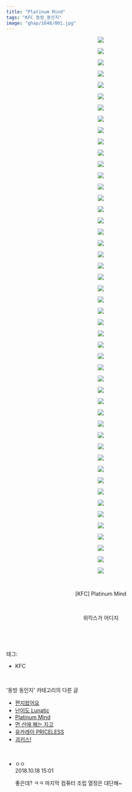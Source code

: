 ```yaml
---
title: "Platinum Mind"
tags: "KFC 동방_동인지"
image: "ghap/1648/001.jpg"
---
```

<div class="article">
<p style="text-align: center; clear: none; float: none;"><img src="{{ site.nasurl }}/ghap/1648/001.jpg"/></p>
<p style="text-align: center; clear: none; float: none;"><img src="{{ site.nasurl }}/ghap/1648/002.jpg"/></p>
<p style="text-align: center; clear: none; float: none;"><img src="{{ site.nasurl }}/ghap/1648/003.jpg"/></p>
<p style="text-align: center; clear: none; float: none;"><img src="{{ site.nasurl }}/ghap/1648/004.jpg"/></p>
<p style="text-align: center; clear: none; float: none;"><img src="{{ site.nasurl }}/ghap/1648/005.jpg"/></p>
<p style="text-align: center; clear: none; float: none;"><img src="{{ site.nasurl }}/ghap/1648/006.jpg"/></p>
<p style="text-align: center; clear: none; float: none;"><img src="{{ site.nasurl }}/ghap/1648/007.jpg"/></p>
<p style="text-align: center; clear: none; float: none;"><img src="{{ site.nasurl }}/ghap/1648/008.jpg"/></p>
<p style="text-align: center; clear: none; float: none;"><img src="{{ site.nasurl }}/ghap/1648/009.jpg"/></p>
<p style="text-align: center; clear: none; float: none;"><img src="{{ site.nasurl }}/ghap/1648/010.jpg"/></p>
<p style="text-align: center; clear: none; float: none;"><img src="{{ site.nasurl }}/ghap/1648/011.jpg"/></p>
<p style="text-align: center; clear: none; float: none;"><img src="{{ site.nasurl }}/ghap/1648/012.jpg"/></p>
<p style="text-align: center; clear: none; float: none;"><img src="{{ site.nasurl }}/ghap/1648/013.jpg"/></p>
<p style="text-align: center; clear: none; float: none;"><img src="{{ site.nasurl }}/ghap/1648/014.jpg"/></p>
<p style="text-align: center; clear: none; float: none;"><img src="{{ site.nasurl }}/ghap/1648/015.jpg"/></p>
<p style="text-align: center; clear: none; float: none;"><img src="{{ site.nasurl }}/ghap/1648/016.jpg"/></p>
<p style="text-align: center; clear: none; float: none;"><img src="{{ site.nasurl }}/ghap/1648/017.jpg"/></p>
<p style="text-align: center; clear: none; float: none;"><img src="{{ site.nasurl }}/ghap/1648/018.jpg"/></p>
<p style="text-align: center; clear: none; float: none;"><img src="{{ site.nasurl }}/ghap/1648/019.jpg"/></p>
<p style="text-align: center; clear: none; float: none;"><img src="{{ site.nasurl }}/ghap/1648/020.jpg"/></p>
<p style="text-align: center; clear: none; float: none;"><img src="{{ site.nasurl }}/ghap/1648/021.jpg"/></p>
<p style="text-align: center; clear: none; float: none;"><img src="{{ site.nasurl }}/ghap/1648/022.jpg"/></p>
<p style="text-align: center; clear: none; float: none;"><img src="{{ site.nasurl }}/ghap/1648/023.jpg"/></p>
<p style="text-align: center; clear: none; float: none;"><img src="{{ site.nasurl }}/ghap/1648/024.jpg"/></p>
<p style="text-align: center; clear: none; float: none;"><img src="{{ site.nasurl }}/ghap/1648/025.jpg"/></p>
<p style="text-align: center; clear: none; float: none;"><img src="{{ site.nasurl }}/ghap/1648/026.jpg"/></p>
<p style="text-align: center; clear: none; float: none;"><img src="{{ site.nasurl }}/ghap/1648/027.jpg"/></p>
<p style="text-align: center; clear: none; float: none;"><img src="{{ site.nasurl }}/ghap/1648/028.jpg"/></p>
<p style="text-align: center; clear: none; float: none;"><img src="{{ site.nasurl }}/ghap/1648/029.jpg"/></p>
<p style="text-align: center; clear: none; float: none;"><img src="{{ site.nasurl }}/ghap/1648/030.jpg"/></p>
<p style="text-align: center; clear: none; float: none;"><img src="{{ site.nasurl }}/ghap/1648/031.jpg"/></p>
<p style="text-align: center; clear: none; float: none;"><img src="{{ site.nasurl }}/ghap/1648/032.jpg"/></p>
<p style="text-align: center; clear: none; float: none;"><img src="{{ site.nasurl }}/ghap/1648/033.jpg"/></p>
<p style="text-align: center; clear: none; float: none;"><img src="{{ site.nasurl }}/ghap/1648/034.jpg"/></p>
<p style="text-align: center; clear: none; float: none;"><img src="{{ site.nasurl }}/ghap/1648/035.jpg"/></p>
<p style="text-align: center; clear: none; float: none;"><img src="{{ site.nasurl }}/ghap/1648/036.jpg"/></p>
<p style="text-align: center; clear: none; float: none;"><img src="{{ site.nasurl }}/ghap/1648/037.jpg"/></p>
<p style="text-align: center; clear: none; float: none;"><img src="{{ site.nasurl }}/ghap/1648/038.jpg"/></p>
<p style="text-align: center; clear: none; float: none;"><img src="{{ site.nasurl }}/ghap/1648/039.jpg"/></p>
<p style="text-align: center; clear: none; float: none;"><img src="{{ site.nasurl }}/ghap/1648/040.jpg"/></p>
<p style="text-align: center; clear: none; float: none;"><img src="{{ site.nasurl }}/ghap/1648/041.jpg"/></p>
<p style="text-align: center; clear: none; float: none;"><img src="{{ site.nasurl }}/ghap/1648/042.jpg"/></p>
<p style="text-align: center; clear: none; float: none;"><img src="{{ site.nasurl }}/ghap/1648/043.jpg"/></p>
<p style="text-align: center; clear: none; float: none;"><img src="{{ site.nasurl }}/ghap/1648/044.jpg"/></p>
<p style="text-align: center; clear: none; float: none;"><img src="{{ site.nasurl }}/ghap/1648/045.jpg"/></p>
<p style="text-align: center; clear: none; float: none;"><img src="{{ site.nasurl }}/ghap/1648/046.jpg"/></p>
<p style="text-align: center; clear: none; float: none;"><img src="{{ site.nasurl }}/ghap/1648/047.jpg"/></p>
<p style="text-align: center; clear: none; float: none;"><img src="{{ site.nasurl }}/ghap/1648/048.jpg"/></p>
<p style="text-align: center; clear: none; float: none;"><br/></p>
<p style="text-align: center; clear: none; float: none;">[KFC] Platinum Mind</p>
<p style="text-align: center; clear: none; float: none;"><br/></p>
<p style="text-align: center; clear: none; float: none;">위킥스가 어디지</p>
<p></p>
<p><br/></p>
</div><br/>
<div class="tagTrail">
<p>태그: </p>
<ul>
<li>KFC</li>
</ul>
</div><br/>
<div class="another">
<p>'동방 동인지' 카테고리의 다른 글</p>
<ul>
<li><a href="/2016-08-17-ghap_1651">편지왔어요</a></li>
<li><a href="/2016-08-17-ghap_1650">난이도 Lunatic</a></li>
<li><a href="/2016-08-17-ghap_1648">Platinum Mind</a></li>
<li><a href="/2016-08-17-ghap_1647">먼 산에 해는 지고</a></li>
<li><a href="/2016-08-17-ghap_1642">유카레이 PRICELESS</a></li>
<li><a href="/2016-08-17-ghap_1641">괴키스!</a></li>
</ul>
</div><br/>
<div class="cb_module cb_fluid">
<div class="cb_wrt cb_profile">
<div class="comment">
<ul>
<li class="cb_thumb_off" id="comment15357755">
<div class="cb_comment_area">
<div class="cb_info_area">
<div class="cb_section">
<span class="cb_nick_name">ㅇㅇ</span>
</div>
<div class="cb_section">
<span class="cb_date">2018.10.18 15:01 </span>
</div>
</div>
<div class="cb_dsc_comment">
<p class="cb_dsc">
											좋은데? ㅋㅋ 마지막 컴퓨터 조립 열정은 대단해~
										</p>
</div>
</div></li>
</ul>
</div>
</div><!-- commentList close -->
</div><br/>
